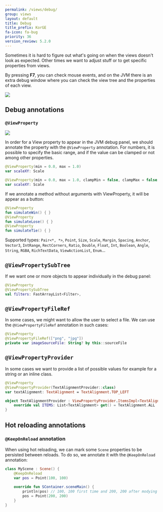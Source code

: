 ```yaml
---
permalink: /views/debug/
group: views
layout: default
title: Debug
title_prefix: KorGE
fa-icon: fa-bug
priority: 36
version_review: 5.2.0
---
```


Sometimes it is hard to figure out what's going on when the views doesn't look as expected.
Other times we want to adjust stuff or to get specific properties from views.

By pressing **F7**, you can check mouse events, and on the JVM there is an extra debug window
where you can check the view tree and the properties of each view.

![](/i/debug.avif)

## Debug annotations

### `@ViewProperty`

![](/i/ViewPropertyAnnotation.avif)

In order for a View property to appear in the JVM debug panel, we should annotate the property with the `@ViewProperty` annotation. For numbers, it is possible to specify the basic range, and if the value can be clamped or not among other properties.

```kotlin
@ViewProperty(min = 0.0, max = 1.0)
var scaleXY: Scale

@ViewProperty(min = 0.0, max = 1.0, clampMin = false, clampMax = false, decimalPlaces = 2, groupName = "properties", order = 0, editable = true)
var scaleXY: Scale
```

If we annotate a method without arguments with ViewProperty, it will be appear as a button:

```kotlin
@ViewProperty
fun simulateWin() { }
@ViewProperty
fun simulateLose() { }
@ViewProperty
fun simulateTie() { }
```

Supported types: `Pair<*, *>`, `Point`, `Size`, `Scale`, `Margin`, `Spacing`, `Anchor`, `Vector3`, `IntRange`, `RectCorners`, `Ratio`, `Double`, `Float`, `Int`, `Boolean`, `Angle`, `String`, `RGBA`, `RichTextData`, `ViewActionList`, `Enum`...
## `@ViewPropertySubTree`

If we want one or more objects to appear individually in the debug panel:

```kotlin
@ViewProperty  
@ViewPropertySubTree  
val filters: FastArrayList<Filter>,
```
## `@ViewPropertyFileRef`

In some cases, we might want to allow the user to select a file. We can use the `@ViewPropertyFileRef` annotation in such cases:

```kotlin
@ViewProperty  
@ViewPropertyFileRef(["png", "jpg"])  
private var imageSourceFile: String? by this::sourceFile
```

## `@ViewPropertyProvider`

In some cases we want to provide a list of possible values for example for a string or an inline class.

```kotlin
@ViewProperty  
@ViewPropertyProvider(TextAlignmentProvider::class)  
var textAlignment: TextAlignment = TextAlignment.TOP_LEFT

object TextAlignmentProvider : ViewPropertyProvider.ItemsImpl<TextAlignment>() {  
    override val ITEMS: List<TextAlignment> get() = TextAlignment.ALL  
}
```

## Hot reloading annotations

### `@KeepOnReload` annotation

When using hot reloading, we can mark some `Scene` properties to be persisted between reloads. To do so, we annotate it with the `@KeepOnReload` annotation:

```kotlin
class MyScene : Scene() {
	@KeepOnReload
	var pos = Point(100, 100)
	
	override fun SContainer.sceneMain() {
		println(pos) // 100, 100 first time and 200, 200 after modying and refreshing.
		pos = Point(200, 200)
	}
}
``` 